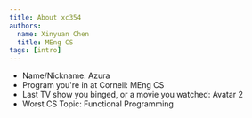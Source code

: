 ```yaml
---
title: About xc354
authors:
  name: Xinyuan Chen
  title: MEng CS
tags: [intro]
---
```


- Name/Nickname: Azura
- Program you're in at Cornell: MEng CS
- Last TV show you binged, or a movie you watched: Avatar 2
- Worst CS Topic: Functional Programming
